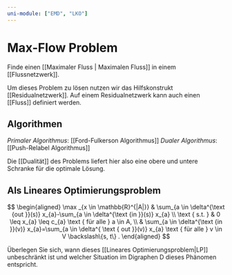 ```yaml
---
uni-module: ["EMD", "LKO"]
---
```


# Max-Flow Problem

Finde einen [[Maximaler Fluss | Maximalen Fluss]] in einem [[Flussnetzwerk]].

Um dieses Problem zu lösen nutzen wir das Hilfskonstrukt [[Residualnetzwerk]].
Auf einem Residualnetzwerk kann auch einen [[Fluss]] definiert werden.

## Algorithmen

_Primaler Algorithmus_:
[[Ford-Fulkerson Algorithmus]]
_Dualer Algorithmus_:
[[Push-Relabel Algorithmus]]

Die [[Dualität]] des Problems liefert hier also eine obere und untere Schranke für die optimale Lösung.

## Als Lineares Optimierungsproblem

$$
\begin{aligned}
\max _{x \in \mathbb{R}^{|A|}} & \sum_{a \in \delta^{\text {out }}(s)} x_{a}-\sum_{a \in \delta^{\text {in }}(s)} x_{a} \\
\text { s.t. } & 0 \leq x_{a} \leq c_{a} \text { für alle } a \in A, \\
& \sum_{a \in \delta^{\text {in }}(v)} x_{a}=\sum_{a \in \delta^{ \text { out }}(v)} x_{a} \text { für alle } v \in V \backslash\{s, t\} .
\end{aligned}
$$

Überlegen Sie sich, wann dieses [[Lineares Optimierungsproblem|LP]] unbeschränkt ist und welcher Situation im Digraphen D dieses Phänomen entspricht.
